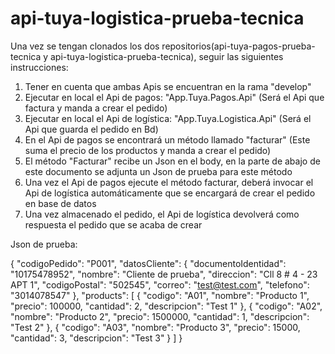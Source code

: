 # api-tuya-logistica-prueba-tecnica

Una vez se tengan clonados los dos repositorios(api-tuya-pagos-prueba-tecnica y api-tuya-logistica-prueba-tecnica),
seguir las siguientes instrucciones:

1. Tener en cuenta que ambas Apis se encuentran en la rama "develop"
2. Ejecutar en local el Api de pagos: "App.Tuya.Pagos.Api" (Será el Api que factura y manda a crear el pedido) 
3. Ejecutar en local el Api de logística: "App.Tuya.Logistica.Api" (Será el Api que guarda el pedido en Bd)
4. En el Api de pagos se encontrará un método llamado "facturar" (Este suma el precio de los productos y manda a crear el pedido)
5. El método "Facturar" recibe un Json en el body, en la parte de abajo de este documento se adjunta un Json de prueba para este método
6. Una vez el Api de pagos ejecute el método facturar, deberá invocar el Api de logística automáticamente que se encargará de 
crear el pedido en base de datos
7. Una vez almacenado el pedido, el Api de logística devolverá como respuesta el pedido que se acaba de crear


Json de prueba:

{
    "codigoPedido": "P001",
  "datosCliente": {
    "documentoIdentidad": "10175478952",
    "nombre": "Cliente de prueba",
    "direccion": "Cll 8 # 4 - 23 APT 1",
    "codigoPostal": "502545",
	"correo": "test@test.com",
    "telefono": "3014078547"
  },
    "products": [
    {
      "codigo": "A01",
      "nombre": "Producto 1",
      "precio": 100000,
      "cantidad": 2,
      "descripcion": "Test 1"
    },
                {
      "codigo": "A02",
      "nombre": "Producto 2",
      "precio": 1500000,
      "cantidad": 1,
      "descripcion": "Test 2"
    },
                {
      "codigo": "A03",
      "nombre": "Producto 3",
      "precio": 15000,
      "cantidad": 3,
      "descripcion": "Test 3"
    }
    ]
}
